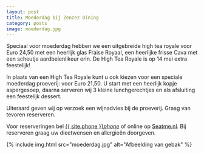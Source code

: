 ```yaml
---
layout: post
title: Moederdag bij Zenzez Dining
category: posts
image: moederdag.jpg
---
```


Speciaal voor moederdag hebben we een uitgebreide high tea royale voor Euro 24,50 met een heerlijk glas Fraise Royaal, een heerlijke frisse Cava met een scheutje aardbeienlikeur erin. De High Tea Royale is op 14 mei extra feestelijk!


In plaats van een High Tea Royale kunt u ook kiezen voor een speciale moederdag proeverij: voor Euro 21,50. U start met een heerlijk kopje aspergesoep, daarna serveren wij 3 kleine lunchgerechtjes en als afsluiting een feestelijk dessert.

Uiteraard geven wij op verzoek een wijnadvies bij de proeverij. Graag van tevoren reserveren.

Voor reserveringen bel <a href="tel:{{ site.phone }}">{{ site.phone }}</a><a href="tel:{{ site.phone }}"><i class="w3-margin-left material-icons">phone</i></a> of online op <a  href="{{ site.baseurl }}/Reserveren/index.html" target="_ blank">Seatme.nl</a>.
Bij reserveren graag uw dieetwensen en allergieën doorgeven.

{% include img.html src="moederdag.jpg" alt="Afbeelding van gebak" %}
